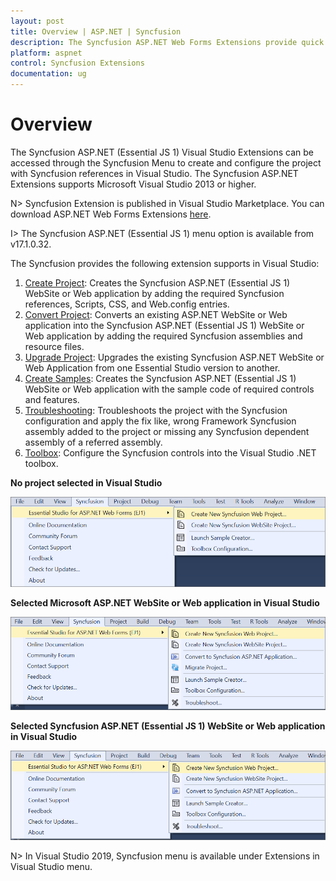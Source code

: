 ```yaml
---
layout: post
title: Overview | ASP.NET | Syncfusion
description: The Syncfusion ASP.NET Web Forms Extensions provide quick access to create or configure the Syncfusion ASP.NET projects along with Essential JS 1 components
platform: aspnet
control: Syncfusion Extensions
documentation: ug
---
```


# Overview

The Syncfusion ASP.NET (Essential JS 1) Visual Studio Extensions can be accessed through the Syncfusion Menu to create and configure the project with Syncfusion references in Visual Studio. The Syncfusion ASP.NET Extensions supports Microsoft Visual Studio 2013 or higher.

N> Syncfusion Extension is published in Visual Studio Marketplace. You can download ASP.NET Web Forms Extensions [here](https://marketplace.visualstudio.com/items?itemName=SyncfusionInc.ASPNET-Web-Forms-Extensions).

I> The Syncfusion ASP.NET (Essential JS 1) menu option is available from v17.1.0.32.

The Syncfusion provides the following extension supports in Visual Studio:

1.	[Create Project](https://help.syncfusion.com/aspnet/Visual-Studio-Integration/Visual-Studio-Extensions/Create-Project): Creates the Syncfusion ASP.NET (Essential JS 1) WebSite or Web application by adding the required Syncfusion references, Scripts, CSS, and Web.config entries.
2.	[Convert Project](https://help.syncfusion.com/aspnet/Visual-Studio-Integration/Visual-Studio-Extensions/Convert-Project): Converts an existing ASP.NET WebSite or Web application into the Syncfusion ASP.NET (Essential JS 1) WebSite or Web application by adding the required Syncfusion assemblies and resource files.
3.	[Upgrade Project](https://help.syncfusion.com/aspnet/Visual-Studio-Integration/Visual-Studio-Extensions/Upgrade-Project): Upgrades the existing Syncfusion ASP.NET WebSite or Web Application from one Essential Studio version to another.
4.	[Create Samples](https://help.syncfusion.com/aspnet/Visual-Studio-Integration/Visual-Studio-Extensions/Create-Samples): Creates the Syncfusion ASP.NET (Essential JS 1) WebSite or Web application with the sample code of required controls and features.
5.	[Troubleshooting](https://help.syncfusion.com/aspnet/Visual-Studio-Integration/Visual-Studio-Extensions/Troubleshooting): Troubleshoots the project with the Syncfusion configuration and apply the fix like, wrong Framework Syncfusion assembly added to the project or missing any Syncfusion dependent assembly of a referred assembly.
6.	[Toolbox](https://help.syncfusion.com/aspnet/Visual-Studio-Integration/Toolbox-Configuration): Configure the Syncfusion controls into the Visual Studio .NET toolbox.

**No project selected in Visual Studio**

![Syncfusion Menu when No project selected in Visual Studio](Overview-images/Syncfusion_Menu_OverView1.png)

**Selected Microsoft ASP.NET WebSite or Web application in Visual Studio**

![Syncfusion Menu when Selected Microsoft ASP.NET application in Visual Studio](Overview-images/Syncfusion_Menu_OverView2.png)

**Selected Syncfusion ASP.NET (Essential JS 1) WebSite or Web application in Visual Studio**

![Syncfusion Menu when Selected Synfusion ASP.NET EJ1 application in Visual Studio](Overview-images/Syncfusion_Menu_OverView3.png)

N> In Visual Studio 2019, Syncfusion menu is available under Extensions in Visual Studio menu.



